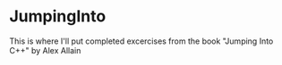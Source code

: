 # JumpingInto
This is where I'll put completed excercises from the book "Jumping Into C++" by Alex Allain
